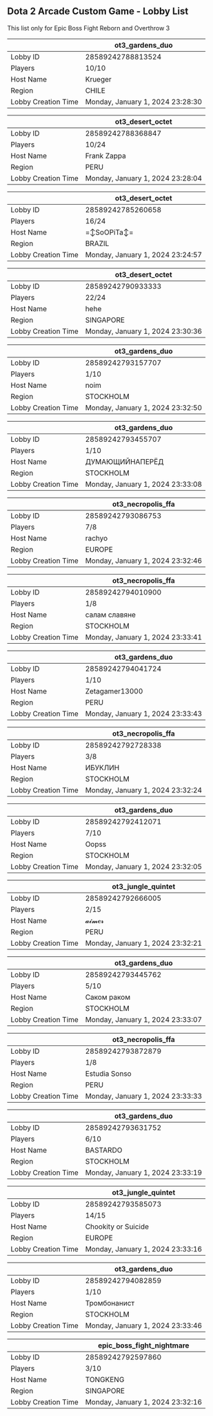## Dota 2 Arcade Custom Game - Lobby List

This list only for Epic Boss Fight Reborn and Overthrow 3

|  | ot3_gardens_duo |
| ------ | ------ |
| Lobby ID | 28589242788813524 |
| Players | 10/10 |
| Host Name | Krueger |
| Region | CHILE |
| Lobby Creation Time | Monday, January 1, 2024 23:28:30 |


|  | ot3_desert_octet |
| ------ | ------ |
| Lobby ID | 28589242788368847 |
| Players | 10/24 |
| Host Name | Frank Zappa |
| Region | PERU |
| Lobby Creation Time | Monday, January 1, 2024 23:28:04 |


|  | ot3_desert_octet |
| ------ | ------ |
| Lobby ID | 28589242785260658 |
| Players | 16/24 |
| Host Name | =↕SoOPiTa↕= |
| Region | BRAZIL |
| Lobby Creation Time | Monday, January 1, 2024 23:24:57 |


|  | ot3_desert_octet |
| ------ | ------ |
| Lobby ID | 28589242790933333 |
| Players | 22/24 |
| Host Name | hehe |
| Region | SINGAPORE |
| Lobby Creation Time | Monday, January 1, 2024 23:30:36 |


|  | ot3_gardens_duo |
| ------ | ------ |
| Lobby ID | 28589242793157707 |
| Players | 1/10 |
| Host Name | noim |
| Region | STOCKHOLM |
| Lobby Creation Time | Monday, January 1, 2024 23:32:50 |


|  | ot3_gardens_duo |
| ------ | ------ |
| Lobby ID | 28589242793455707 |
| Players | 1/10 |
| Host Name | ДУМАЮЩИЙНАПЕРЁД |
| Region | STOCKHOLM |
| Lobby Creation Time | Monday, January 1, 2024 23:33:08 |


|  | ot3_necropolis_ffa |
| ------ | ------ |
| Lobby ID | 28589242793086753 |
| Players | 7/8 |
| Host Name | rachyo |
| Region | EUROPE |
| Lobby Creation Time | Monday, January 1, 2024 23:32:46 |


|  | ot3_necropolis_ffa |
| ------ | ------ |
| Lobby ID | 28589242794010900 |
| Players | 1/8 |
| Host Name | салам славяне |
| Region | STOCKHOLM |
| Lobby Creation Time | Monday, January 1, 2024 23:33:41 |


|  | ot3_gardens_duo |
| ------ | ------ |
| Lobby ID | 28589242794041724 |
| Players | 1/10 |
| Host Name | Zetagamer13000 |
| Region | PERU |
| Lobby Creation Time | Monday, January 1, 2024 23:33:43 |


|  | ot3_necropolis_ffa |
| ------ | ------ |
| Lobby ID | 28589242792728338 |
| Players | 3/8 |
| Host Name | ИБУКЛИН |
| Region | STOCKHOLM |
| Lobby Creation Time | Monday, January 1, 2024 23:32:24 |


|  | ot3_gardens_duo |
| ------ | ------ |
| Lobby ID | 28589242792412071 |
| Players | 7/10 |
| Host Name | Oopss |
| Region | STOCKHOLM |
| Lobby Creation Time | Monday, January 1, 2024 23:32:05 |


|  | ot3_jungle_quintet |
| ------ | ------ |
| Lobby ID | 28589242792666005 |
| Players | 2/15 |
| Host Name | 𝓪𝓲𝓶𝒆𝓻 |
| Region | PERU |
| Lobby Creation Time | Monday, January 1, 2024 23:32:21 |


|  | ot3_gardens_duo |
| ------ | ------ |
| Lobby ID | 28589242793445762 |
| Players | 5/10 |
| Host Name | Саком раком |
| Region | STOCKHOLM |
| Lobby Creation Time | Monday, January 1, 2024 23:33:07 |


|  | ot3_necropolis_ffa |
| ------ | ------ |
| Lobby ID | 28589242793872879 |
| Players | 1/8 |
| Host Name | Estudia Sonso |
| Region | PERU |
| Lobby Creation Time | Monday, January 1, 2024 23:33:33 |


|  | ot3_gardens_duo |
| ------ | ------ |
| Lobby ID | 28589242793631752 |
| Players | 6/10 |
| Host Name | BASTARDO |
| Region | STOCKHOLM |
| Lobby Creation Time | Monday, January 1, 2024 23:33:19 |


|  | ot3_jungle_quintet |
| ------ | ------ |
| Lobby ID | 28589242793585073 |
| Players | 14/15 |
| Host Name | Chookity or Suicide |
| Region | EUROPE |
| Lobby Creation Time | Monday, January 1, 2024 23:33:16 |


|  | ot3_gardens_duo |
| ------ | ------ |
| Lobby ID | 28589242794082859 |
| Players | 1/10 |
| Host Name | Тромбонанист |
| Region | STOCKHOLM |
| Lobby Creation Time | Monday, January 1, 2024 23:33:46 |


|  | epic_boss_fight_nightmare |
| ------ | ------ |
| Lobby ID | 28589242792597860 |
| Players | 3/10 |
| Host Name | TONGKENG |
| Region | SINGAPORE |
| Lobby Creation Time | Monday, January 1, 2024 23:32:16 |


